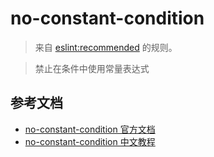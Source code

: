 # no-constant-condition

> 来自 [eslint:recommended](https://eslint.org/docs/rules/) 的规则。

> 禁止在条件中使用常量表达式

## 参考文档

- [no-constant-condition 官方文档](https://eslint.org/docs/rules/no-constant-condition)
- [no-constant-condition 中文教程](https://eslint.cn/docs/rules/no-constant-condition)
